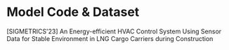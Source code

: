 # Model Code & Dataset
[SIGMETRICS'23] An Energy-efficient HVAC Control System Using Sensor Data for
Stable Environment in LNG Cargo Carriers during Construction

